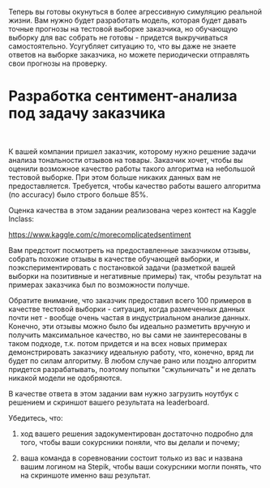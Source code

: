 Теперь вы готовы окунуться в более агрессивную симуляцию реальной жизни. Вам нужно будет разработать модель, которая будет давать точные прогнозы на тестовой выборке заказчика, но обучающую выборку для вас собрать не готовы - придется выкручиваться самостоятельно. Усугубляет ситуацию то, что вы даже не знаете ответов на выборке заказчика, но можете периодически отправлять свои прогнозы на проверку.

# Разработка сентимент-анализа под задачу заказчика
﻿

К вашей компании пришел заказчик, которому нужно решение задачи анализа тональности отзывов на товары. Заказчик хочет, чтобы вы оценили возможное качество работы такого алгоритма на небольшой тестовой выборке. При этом больше никаких данных вам не предоставляется. Требуется, чтобы качество работы вашего алгоритма (по accuracy) было строго больше 85%.

Оценка качества в этом задании реализована через контест на Kaggle Inclass:

https://www.kaggle.com/c/morecomplicatedsentiment

Вам предстоит посмотреть на предоставленные заказчиком отзывы, собрать похожие отзывы в качестве обучающей выборки, и поэкспериментировать с постановкой задачи (разметкой вашей выборки на позитивные и негативные примеры) так, чтобы результат на примерах заказчика был по возможности получше.

Обратите внимание, что заказчик предоставил всего 100 примеров в качестве тестовой выборки - ситуация, когда размеченных данных почти нет - вообще очень частая в индустриальном анализе данных. Конечно, эти отзывы можно было бы идеально разметить вручную и получить максимальное качество, но вы сами не заинтересованы в таком подходе, т.к. потом придется и на всех новых примерах демонстрировать заказчику идеальную работу, что, конечно, вряд ли будет по силам алгоритму. В любом случае рано или поздно алгоритм придется разрабатывать, поэтому попытки "сжульничать" и не делать никакой модели не одобряются.

В качестве ответа в этом задании вам нужно загрузить ноутбук с решением и скриншот вашего результата на leaderboard.

Убедитесь, что:

1) ход вашего решения задокументирован достаточно подробно для того, чтобы ваши сокурсники поняли, что вы делали и почему;

2) ваша команда в соревновании состоит только из вас и названа вашим логином на Stepik, чтобы ваши сокурсники могли понять, что на скриншоте именно ваш результат.
